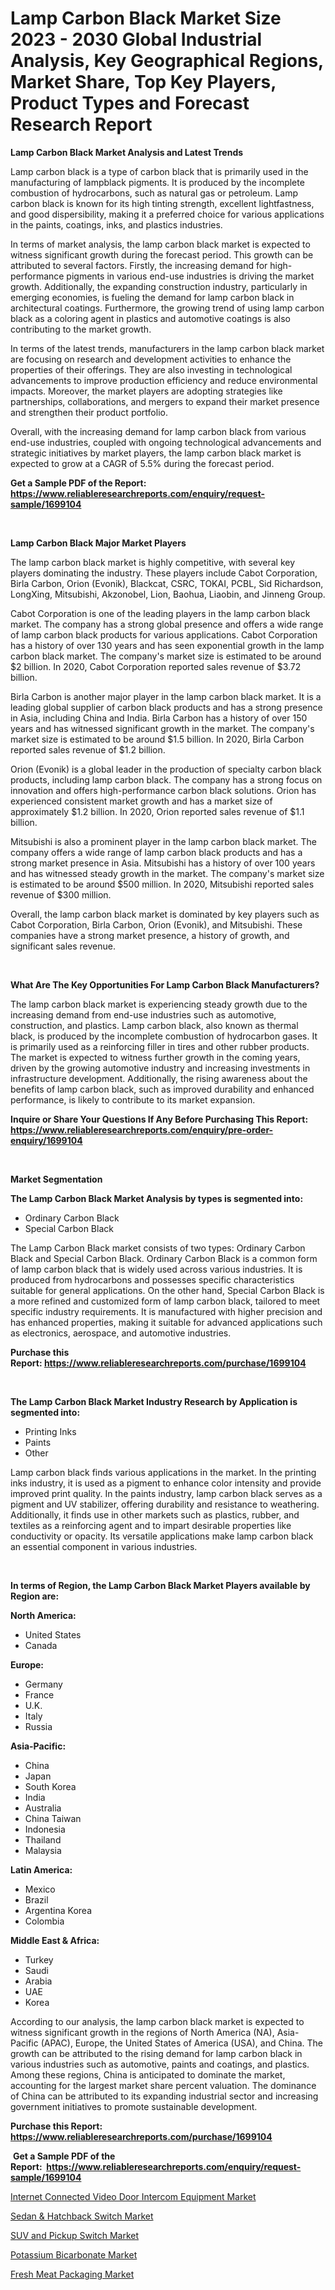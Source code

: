 <p><h1>Lamp Carbon Black Market Size 2023 - 2030 Global Industrial Analysis, Key Geographical Regions, Market Share, Top Key Players, Product Types and Forecast Research Report</h1></p><p><strong>Lamp Carbon Black Market Analysis and Latest Trends</strong></p>
<p><p>Lamp carbon black is a type of carbon black that is primarily used in the manufacturing of lampblack pigments. It is produced by the incomplete combustion of hydrocarbons, such as natural gas or petroleum. Lamp carbon black is known for its high tinting strength, excellent lightfastness, and good dispersibility, making it a preferred choice for various applications in the paints, coatings, inks, and plastics industries.</p><p>In terms of market analysis, the lamp carbon black market is expected to witness significant growth during the forecast period. This growth can be attributed to several factors. Firstly, the increasing demand for high-performance pigments in various end-use industries is driving the market growth. Additionally, the expanding construction industry, particularly in emerging economies, is fueling the demand for lamp carbon black in architectural coatings. Furthermore, the growing trend of using lamp carbon black as a coloring agent in plastics and automotive coatings is also contributing to the market growth.</p><p>In terms of the latest trends, manufacturers in the lamp carbon black market are focusing on research and development activities to enhance the properties of their offerings. They are also investing in technological advancements to improve production efficiency and reduce environmental impacts. Moreover, the market players are adopting strategies like partnerships, collaborations, and mergers to expand their market presence and strengthen their product portfolio.</p><p>Overall, with the increasing demand for lamp carbon black from various end-use industries, coupled with ongoing technological advancements and strategic initiatives by market players, the lamp carbon black market is expected to grow at a CAGR of 5.5% during the forecast period.</p></p>
<p><strong>Get a Sample PDF of the Report:&nbsp; <a href="https://www.reliableresearchreports.com/enquiry/request-sample/1699104">https://www.reliableresearchreports.com/enquiry/request-sample/1699104</a></strong></p>
<p>&nbsp;</p>
<p><strong>Lamp Carbon Black Major Market Players</strong></p>
<p><p>The lamp carbon black market is highly competitive, with several key players dominating the industry. These players include Cabot Corporation, Birla Carbon, Orion (Evonik), Blackcat, CSRC, TOKAI, PCBL, Sid Richardson, LongXing, Mitsubishi, Akzonobel, Lion, Baohua, Liaobin, and Jinneng Group. </p><p>Cabot Corporation is one of the leading players in the lamp carbon black market. The company has a strong global presence and offers a wide range of lamp carbon black products for various applications. Cabot Corporation has a history of over 130 years and has seen exponential growth in the lamp carbon black market. The company's market size is estimated to be around $2 billion. In 2020, Cabot Corporation reported sales revenue of $3.72 billion.</p><p>Birla Carbon is another major player in the lamp carbon black market. It is a leading global supplier of carbon black products and has a strong presence in Asia, including China and India. Birla Carbon has a history of over 150 years and has witnessed significant growth in the market. The company's market size is estimated to be around $1.5 billion. In 2020, Birla Carbon reported sales revenue of $1.2 billion.</p><p>Orion (Evonik) is a global leader in the production of specialty carbon black products, including lamp carbon black. The company has a strong focus on innovation and offers high-performance carbon black solutions. Orion has experienced consistent market growth and has a market size of approximately $1.2 billion. In 2020, Orion reported sales revenue of $1.1 billion.</p><p>Mitsubishi is also a prominent player in the lamp carbon black market. The company offers a wide range of lamp carbon black products and has a strong market presence in Asia. Mitsubishi has a history of over 100 years and has witnessed steady growth in the market. The company's market size is estimated to be around $500 million. In 2020, Mitsubishi reported sales revenue of $300 million.</p><p>Overall, the lamp carbon black market is dominated by key players such as Cabot Corporation, Birla Carbon, Orion (Evonik), and Mitsubishi. These companies have a strong market presence, a history of growth, and significant sales revenue.</p></p>
<p>&nbsp;</p>
<p><strong>What Are The Key Opportunities For Lamp Carbon Black Manufacturers?</strong></p>
<p><p>The lamp carbon black market is experiencing steady growth due to the increasing demand from end-use industries such as automotive, construction, and plastics. Lamp carbon black, also known as thermal black, is produced by the incomplete combustion of hydrocarbon gases. It is primarily used as a reinforcing filler in tires and other rubber products. The market is expected to witness further growth in the coming years, driven by the growing automotive industry and increasing investments in infrastructure development. Additionally, the rising awareness about the benefits of lamp carbon black, such as improved durability and enhanced performance, is likely to contribute to its market expansion.</p></p>
<p><strong>Inquire or Share Your Questions If Any Before Purchasing This Report: <a href="https://www.reliableresearchreports.com/enquiry/pre-order-enquiry/1699104">https://www.reliableresearchreports.com/enquiry/pre-order-enquiry/1699104</a></strong></p>
<p>&nbsp;</p>
<p><strong>Market Segmentation</strong></p>
<p><strong>The Lamp Carbon Black Market Analysis by types is segmented into:</strong></p>
<p><ul><li>Ordinary Carbon Black</li><li>Special Carbon Black</li></ul></p>
<p><p>The Lamp Carbon Black market consists of two types: Ordinary Carbon Black and Special Carbon Black. Ordinary Carbon Black is a common form of lamp carbon black that is widely used across various industries. It is produced from hydrocarbons and possesses specific characteristics suitable for general applications. On the other hand, Special Carbon Black is a more refined and customized form of lamp carbon black, tailored to meet specific industry requirements. It is manufactured with higher precision and has enhanced properties, making it suitable for advanced applications such as electronics, aerospace, and automotive industries.</p></p>
<p><strong>Purchase this Report:&nbsp;<a href="https://www.reliableresearchreports.com/purchase/1699104">https://www.reliableresearchreports.com/purchase/1699104</a></strong></p>
<p>&nbsp;</p>
<p><strong>The Lamp Carbon Black Market Industry Research by Application is segmented into:</strong></p>
<p><ul><li>Printing Inks</li><li>Paints</li><li>Other</li></ul></p>
<p><p>Lamp carbon black finds various applications in the market. In the printing inks industry, it is used as a pigment to enhance color intensity and provide improved print quality. In the paints industry, lamp carbon black serves as a pigment and UV stabilizer, offering durability and resistance to weathering. Additionally, it finds use in other markets such as plastics, rubber, and textiles as a reinforcing agent and to impart desirable properties like conductivity or opacity. Its versatile applications make lamp carbon black an essential component in various industries.</p></p>
<p>&nbsp;</p>
<p><strong>In terms of Region, the Lamp Carbon Black Market Players available by Region are:</strong></p>
<p>
    <p> <strong> North America: </strong>
        <ul>
            <li>United States</li>
            <li>Canada</li>
        </ul>
        </p> 
    <p> <strong> Europe: </strong>
        <ul>
            <li>Germany</li>
            <li>France</li>
            <li>U.K.</li>
            <li>Italy</li>
            <li>Russia</li>
        </ul>
        </p> 
    <p> <strong> Asia-Pacific: </strong>
        <ul>
            <li>China</li>
            <li>Japan</li>
            <li>South Korea</li>
            <li>India</li>
            <li>Australia</li>
            <li>China Taiwan</li>
            <li>Indonesia</li>
            <li>Thailand</li>
            <li>Malaysia</li>
        </ul>
        </p> 
    <p> <strong> Latin America: </strong>
        <ul>
            <li>Mexico</li>
            <li>Brazil</li>
            <li>Argentina Korea</li>
            <li>Colombia</li>
        </ul>
        </p> 
    <p> <strong> Middle East & Africa: </strong>
        <ul>
            <li>Turkey</li>
            <li>Saudi</li>
            <li>Arabia</li>
            <li>UAE</li>
            <li>Korea</li>
        </ul>
    </p>
    </p>
<p><p>According to our analysis, the lamp carbon black market is expected to witness significant growth in the regions of North America (NA), Asia-Pacific (APAC), Europe, the United States of America (USA), and China. The growth can be attributed to the rising demand for lamp carbon black in various industries such as automotive, paints and coatings, and plastics. Among these regions, China is anticipated to dominate the market, accounting for the largest market share percent valuation. The dominance of China can be attributed to its expanding industrial sector and increasing government initiatives to promote sustainable development.</p></p>
<p><strong>Purchase this Report: <a href="https://www.reliableresearchreports.com/purchase/1699104">https://www.reliableresearchreports.com/purchase/1699104</a></strong></p>
<p>&nbsp;<strong>Get a Sample PDF of the Report:&nbsp;&nbsp;<a href="https://www.reliableresearchreports.com/enquiry/request-sample/1699104">https://www.reliableresearchreports.com/enquiry/request-sample/1699104</a></strong></p>
<p><strong></strong></p>
<p><p><a href="https://medium.com/@christopherbennett19/decoding-internet-connected-video-door-intercom-equipment-market-metrics-market-share-trends-and-4908ac5d017a">Internet Connected Video Door Intercom Equipment Market</a></p><p><a href="https://github.com/melchekhinf/Market-Research-Report-List-1/blob/main/sedan-hatchback-switch-market.md">Sedan & Hatchback Switch Market</a></p><p><a href="https://github.com/sndrkn/Market-Research-Report-List-1/blob/main/suv-and-pickup-switch-market.md">SUV and Pickup Switch Market</a></p><p><a href="https://www.linkedin.com/pulse/decoding-potassium-bicarbonate-market-deep-dive-latest-trends-ccxfc/">Potassium Bicarbonate Market</a></p><p><a href="https://www.linkedin.com/pulse/fresh-meat-packaging-market-size-growth-forecast-from-2023-kdwzc/">Fresh Meat Packaging Market</a></p></p>